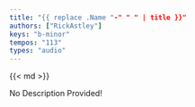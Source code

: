 ```yaml
---
title: "{{ replace .Name "-" " " | title }}"
authors: ["RickAstley"]
keys: "b-minor"
tempos: "113"
types: "audio"
---
```

{{< md >}}

<!-- TODO: Add a description here -->
No Description Provided!

